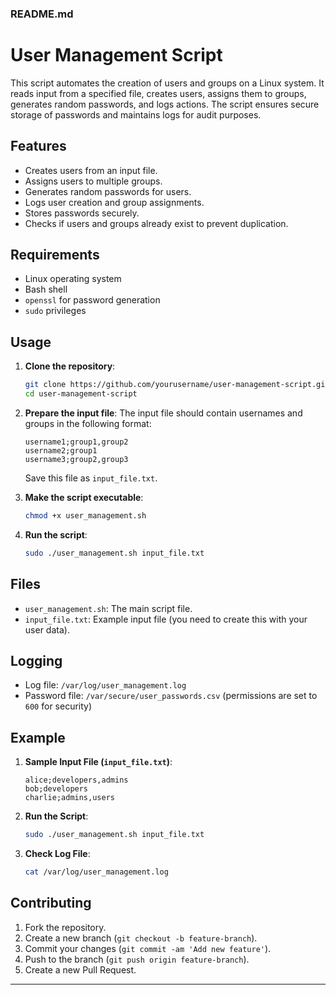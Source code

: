 ### README.md

# User Management Script

This script automates the creation of users and groups on a Linux system. It reads input from a specified file, creates users, assigns them to groups, generates random passwords, and logs actions. The script ensures secure storage of passwords and maintains logs for audit purposes.

## Features

- Creates users from an input file.
- Assigns users to multiple groups.
- Generates random passwords for users.
- Logs user creation and group assignments.
- Stores passwords securely.
- Checks if users and groups already exist to prevent duplication.

## Requirements

- Linux operating system
- Bash shell
- `openssl` for password generation
- `sudo` privileges

## Usage

1. **Clone the repository**:
    ```sh
    git clone https://github.com/yourusername/user-management-script.git
    cd user-management-script
    ```

2. **Prepare the input file**: 
   The input file should contain usernames and groups in the following format:
    ```
    username1;group1,group2
    username2;group1
    username3;group2,group3
    ```
   Save this file as `input_file.txt`.

3. **Make the script executable**:
    ```sh
    chmod +x user_management.sh
    ```

4. **Run the script**:
    ```sh
    sudo ./user_management.sh input_file.txt
    ```

## Files

- `user_management.sh`: The main script file.
- `input_file.txt`: Example input file (you need to create this with your user data).

## Logging

- Log file: `/var/log/user_management.log`
- Password file: `/var/secure/user_passwords.csv` (permissions are set to `600` for security)

## Example

1. **Sample Input File (`input_file.txt`)**:
    ```
    alice;developers,admins
    bob;developers
    charlie;admins,users
    ```

2. **Run the Script**:
    ```sh
    sudo ./user_management.sh input_file.txt
    ```

3. **Check Log File**:
    ```sh
    cat /var/log/user_management.log
    ```

## Contributing

1. Fork the repository.
2. Create a new branch (`git checkout -b feature-branch`).
3. Commit your changes (`git commit -am 'Add new feature'`).
4. Push to the branch (`git push origin feature-branch`).
5. Create a new Pull Request.

---
